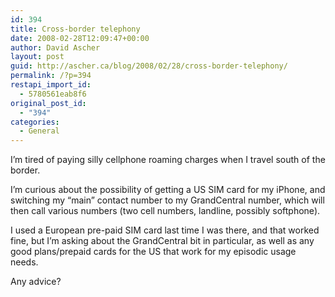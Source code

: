 ```yaml
---
id: 394
title: Cross-border telephony
date: 2008-02-28T12:09:47+00:00
author: David Ascher
layout: post
guid: http://ascher.ca/blog/2008/02/28/cross-border-telephony/
permalink: /?p=394
restapi_import_id:
  - 5780561eab8f6
original_post_id:
  - "394"
categories:
  - General
---
```

I&#8217;m tired of paying silly cellphone roaming charges when I travel south of the border.

I&#8217;m curious about the possibility of getting a US SIM card for my iPhone, and switching my &#8220;main&#8221; contact number to my GrandCentral number, which will then call various numbers (two cell numbers, landline, possibly softphone).

I used a European pre-paid SIM card last time I was there, and that worked fine, but I&#8217;m asking about the GrandCentral bit in particular, as well as any good plans/prepaid cards for the US that work for my episodic usage needs.

Any advice?